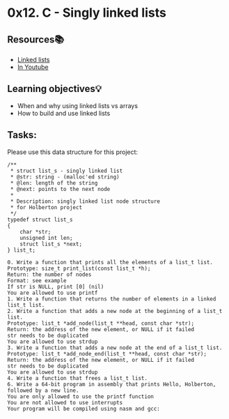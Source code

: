 # 0x12. C - Singly linked lists

## Resources:books:
* [Linked lists](https://www.youtube.com/watch?v=udapt4FGY20&t=130s)
* [In Youtube](https://www.youtube.com/results?search_query=linked+lists)

## Learning objectives:bulb:

*    When and why using linked lists vs arrays
*    How to build and use linked lists

## Tasks:
Please use this data structure for this project:
```
/**
 * struct list_s - singly linked list
 * @str: string - (malloc'ed string)
 * @len: length of the string
 * @next: points to the next node
 *
 * Description: singly linked list node structure
 * for Holberton project
 */
typedef struct list_s
{
    char *str;
    unsigned int len;
    struct list_s *next;
} list_t;
```
```
0. Write a function that prints all the elements of a list_t list.
Prototype: size_t print_list(const list_t *h);
Return: the number of nodes
Format: see example
If str is NULL, print [0] (nil)
You are allowed to use printf
1. Write a function that returns the number of elements in a linked list_t list.
2. Write a function that adds a new node at the beginning of a list_t list.
Prototype: list_t *add_node(list_t **head, const char *str);
Return: the address of the new element, or NULL if it failed
str needs to be duplicated
You are allowed to use strdup
3. Write a function that adds a new node at the end of a list_t list.
Prototype: list_t *add_node_end(list_t **head, const char *str);
Return: the address of the new element, or NULL if it failed
str needs to be duplicated
You are allowed to use strdup
4. Write a function that frees a list_t list.
6. Write a 64-bit program in assembly that prints Hello, Holberton,
followed by a new line.
You are only allowed to use the printf function
You are not allowed to use interrupts
Your program will be compiled using nasm and gcc:
```
